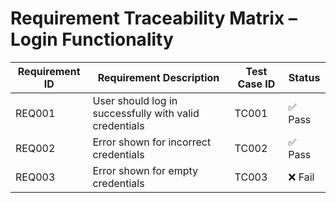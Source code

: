 # Requirement Traceability Matrix – Login Functionality

| Requirement ID | Requirement Description                                | Test Case ID  | Status  |
|----------------|------------------------------------------------------- |---------------|---------|
| REQ001         | User should log in successfully with valid credentials | TC001         | ✅ Pass |
| REQ002         | Error shown for incorrect credentials                  | TC002         | ✅ Pass |
| REQ003         | Error shown for empty credentials                      | TC003         | ❌ Fail |
